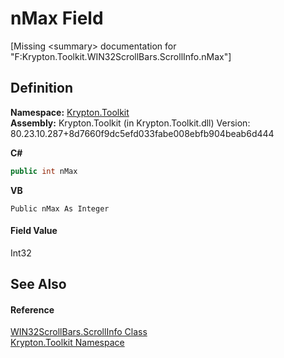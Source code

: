 # nMax Field


\[Missing &lt;summary&gt; documentation for "F:Krypton.Toolkit.WIN32ScrollBars.ScrollInfo.nMax"\]



## Definition
**Namespace:** <a href="79d2eac2-21f4-54ff-7552-b20c33c30600.md">Krypton.Toolkit</a>  
**Assembly:** Krypton.Toolkit (in Krypton.Toolkit.dll) Version: 80.23.10.287+8d7660f9dc5efd033fabe008ebfb904beab6d444

**C#**
``` C#
public int nMax
```
**VB**
``` VB
Public nMax As Integer
```



#### Field Value
Int32

## See Also


#### Reference
<a href="2ba7f49f-c466-9268-2daa-c284a5eba822.md">WIN32ScrollBars.ScrollInfo Class</a>  
<a href="79d2eac2-21f4-54ff-7552-b20c33c30600.md">Krypton.Toolkit Namespace</a>  
